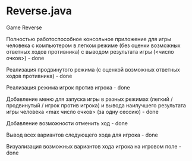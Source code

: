 # Reverse.java
Game Reverse

Полностью работоспособное консольное приложение для игры человека с компьютером в легком режиме 
(без оценки возможных ответных ходов противника) с выводом результата игры (<число очков>) - done

Реализация продвинутого режима (с оценкой возможных ответных ходов противника) - done

Реализация режима игрок против игрока - done 

Добавление меню для запуска игры в разных режимах (легкий / продвинутый / игрок против игрока) 
и вывода наилучшего результата игры человека <max число очков> (за одну сессию) - done

Добавление возможности отменить ход - done 

Вывод всех вариантов следующего хода для игрока - done 

Визуализация возможных вариантов хода игрока на игровом поле - done

